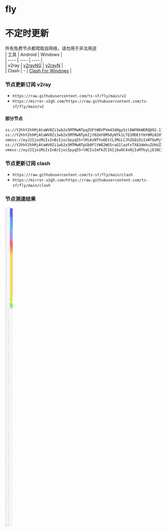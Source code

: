 # fly
# 不定时更新
所有免费节点都爬取自网络，请勿用于非法用途  
|  工具  | Android  | Windows  |  
|  ----  | ----   | ----  |  
| v2ray  | [v2rayNG](https://github.com/2dust/v2rayNG/releases) | [v2rayN](https://github.com/2dust/v2rayN/releases) |  
| Clash  | - | [Clash For Windows](https://github.com/2dust/clashN/releases) | 
  
### 节点更新订阅  v2ray
- `https://raw.githubusercontent.com/ts-sf/fly/main/v2`  
- `https://mirror.v2gh.com/https://raw.githubusercontent.com/ts-sf/fly/main/v2`  

#### 部分节点  
``` 
ss://Y2hhY2hhMjAtaWV0Zi1wb2x5MTMwNTpqZUFtWDVPVm43dHgySzl6WFNkWERQ@92.118.112.92:13299#US
ss://Y2hhY2hhMjAtaWV0Zi1wb2x5MTMwNTpkZjY0ZmY0MS0yNTk1LTQ1MDEtYmY0Mi02OTE2MmQ4MWQ5YWE=@free.2weradf.xyz:36143#%F0%9F%87%AD%F0%9F%87%B0HK%E9%A6%99%E6%B8%AF
vmess://eyJ2IjoiMiIsInBzIjoi5pyq55+lMiAzNTYuOEtCL3MiLCJhZGQiOiIxNTQuMjYuMTM0LjEwNiIsInBvcnQiOiIxNDEyOSIsImlkIjoiZTc3OThlMDktMzA5MC00MzY2LWFlODAtZjE4YWZkYWFiZjRmIiwiYWlkIjoiMCIsInNjeSI6ImF1dG8iLCJuZXQiOiJ0Y3AiLCJ0eXBlIjoibm9uZSIsImhvc3QiOiIiLCJwYXRoIjoiIiwidGxzIjoibm9uZSIsInNuaSI6IiIsInRlc3RfbmFtZSI6IjIifQ==
ss://Y2hhY2hhMjAtaWV0Zi1wb2x5MTMwNTpGb0FlVW82WG5raG1lazFsTXA3dmhuZUhUZ1hpZFFYR3JKRkc1TkdvaFhzcnpjaHQ=@185.221.153.52:31348#%E6%9C%AA%E7%9F%A53
vmess://eyJ2IjoiMiIsInBzIjoi5pyq55+lNCIsImFkZCI6IjEwOC4xNjIuMTkyLjE1NCIsInBvcnQiOiIyMDg3IiwiaWQiOiIyYTMyNjNlMi04OTFjLTQ0NDYtYjQ3NC1hOGM2M2FjYjZlMjUiLCJhaWQiOiIwIiwic2N5IjoiYXV0byIsIm5ldCI6ImdycGMiLCJ0eXBlIjoiZ3VuIiwiaG9zdCI6IiIsInBhdGgiOiIiLCJ0bHMiOiJ0bHMiLCJzbmkiOiIxZmRTTkExMTkyMjg5MjhPcFMyc21UYUIyMjhhQXNERHNkMWVhMTE0OTI4MjUyNDUuMS1zZW5hdG9yLmluZm8iLCJ0ZXN0X25hbWUiOiI0In0=
```
### 节点更新订阅  clash
- `https://raw.githubusercontent.com/ts-sf/fly/main/clash`  
- `https://mirror.v2gh.com/https://raw.githubusercontent.com/ts-sf/fly/main/clash`  

### 节点测速结果
![image](traffic.png)
